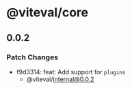 # @viteval/core

## 0.0.2

### Patch Changes

- f9d3314: feat: Add support for `plugins`
  - @viteval/internal@0.0.2
